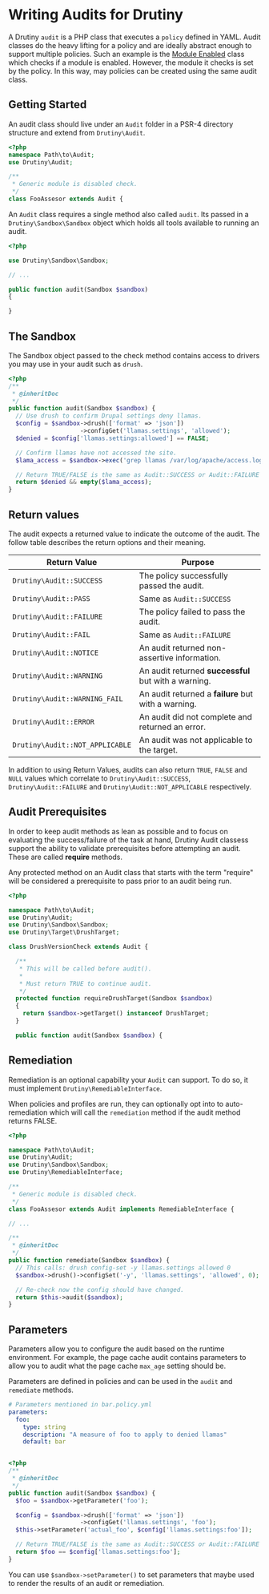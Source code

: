 # Writing Audits for Drutiny

A Drutiny `audit` is a PHP class that executes a `policy` defined in YAML.
Audit classes do the heavy lifting for a policy and are ideally abstract enough
to support multiple policies. Such an example is the [Module Enabled](https://github.com/drutiny/drutiny/blob/2.x/src/Audit/Drupal/ModuleEnabled.php)
class which checks if a module is enabled. However, the module it checks is set
by the policy. In this way, may policies can be created using the same audit
class.

## Getting Started
An audit class should live under an `Audit` folder in a PSR-4 directory structure
and extend from `Drutiny\Audit`.

```php
<?php
namespace Path\to\Audit;
use Drutiny\Audit;

/**
 * Generic module is disabled check.
 */
class FooAssesor extends Audit {

```

An `Audit` class requires a single method also called `audit`. Its passed in a `Drutiny\Sandbox\Sandbox` object which holds all tools available to running an audit.

```php
<?php

use Drutiny\Sandbox\Sandbox;

// ...

public function audit(Sandbox $sandbox)
{

}
```

## The Sandbox
The Sandbox object passed to the check method contains access to drivers you may use in your audit such as `drush`.

```php
<?php
/**
 * @inheritDoc
 */
public function audit(Sandbox $sandbox) {
  // Use drush to confirm Drupal settings deny llamas.
  $config = $sandbox->drush(['format' => 'json'])
                    ->configGet('llamas.settings', 'allowed');
  $denied = $config['llamas.settings:allowed'] == FALSE;

  // Confirm llamas have not accessed the site.
  $lama_access = $sandbox->exec('grep llamas /var/log/apache/access.log | grep -v 403');

  // Return TRUE/FALSE is the same as Audit::SUCCESS or Audit::FAILURE
  return $denied && empty($lama_access);
}
```

## Return values
The audit expects a returned value to indicate the outcome of the audit. The follow table describes the return options and their meaning.

Return Value                    | Purpose
------------------------------- | ----------------------------------------------------
`Drutiny\Audit::SUCCESS`        | The policy successfully passed the audit.
`Drutiny\Audit::PASS`           | Same as `Audit::SUCCESS`
`Drutiny\Audit::FAILURE`        | The policy failed to pass the audit.
`Drutiny\Audit::FAIL`           | Same as `Audit::FAILURE`
`Drutiny\Audit::NOTICE`         | An audit returned non-assertive information.
`Drutiny\Audit::WARNING`        | An audit returned **successful** but with a warning.
`Drutiny\Audit::WARNING_FAIL`   | An audit returned a **failure** but with a warning.
`Drutiny\Audit::ERROR`          | An audit did not complete and returned an error.
`Drutiny\Audit::NOT_APPLICABLE` | An audit was not applicable to the target.

In addition to using Return Values, audits can also return `TRUE`, `FALSE` and
`NULL` values which correlate to `Drutiny\Audit::SUCCESS`, `Drutiny\Audit::FAILURE`
and `Drutiny\Audit::NOT_APPLICABLE` respectively.

## Audit Prerequisites
In order to keep audit methods as lean as possible and to focus on evaluating the
success/failure of the task at hand, Drutiny Audit classess support the ability
to validate prerequisites before attempting an audit. These are called **require**
methods.

Any protected method on an Audit class that starts with the term "require" will
be considered a prerequisite to pass prior to an audit being run.

```php
<?php

namespace Path\to\Audit;
use Drutiny\Audit;
use Drutiny\Sandbox\Sandbox;
use Drutiny\Target\DrushTarget;

class DrushVersionCheck extends Audit {

  /**
   * This will be called before audit().
   *
   * Must return TRUE to continue audit.
   */
  protected function requireDrushTarget(Sandbox $sandbox)
  {
    return $sandbox->getTarget() instanceof DrushTarget;
  }

  public function audit(Sandbox $sandbox) {

```

## Remediation
Remediation is an optional capability your `Audit` can support.
To do so, it must implement `Drutiny\RemediableInterface`.

When policies and profiles are run, they can optionally opt into to auto-remediation which will call the `remediation` method if the audit method returns FALSE.

```php
<?php

namespace Path\to\Audit;
use Drutiny\Audit;
use Drutiny\Sandbox\Sandbox;
use Drutiny\RemediableInterface;

/**
 * Generic module is disabled check.
 */
class FooAssesor extends Audit implements RemediableInterface {

// ...

/**
 * @inheritDoc
 */
public function remediate(Sandbox $sandbox) {
  // This calls: drush config-set -y llamas.settings allowed 0
  $sandbox->drush()->configSet('-y', 'llamas.settings', 'allowed', 0);

  // Re-check now the config should have changed.
  return $this->audit($sandbox);
}
```

## Parameters
Parameters allow you to configure the audit based on the runtime environment.
For example, the page cache audit contains parameters to allow you to audit what the page cache `max_age` setting should be.

Parameters are defined in policies and can be used in the `audit` and `remediate` methods.

```yaml
# Parameters mentioned in bar.policy.yml
parameters:
  foo:
    type: string
    description: "A measure of foo to apply to denied llamas"
    default: bar
```

```php

<?php
/**
 * @inheritDoc
 */
public function audit(Sandbox $sandbox) {
  $foo = $sandbox->getParameter('foo');

  $config = $sandbox->drush(['format' => 'json'])
                    ->configGet('llamas.settings', 'foo');
  $this->setParameter('actual_foo', $config['llamas.settings:foo']);

  // Return TRUE/FALSE is the same as Audit::SUCCESS or Audit::FAILURE
  return $foo == $config['llamas.settings:foo'];
}
```

You can use `$sandbox->setParameter()` to set parameters that maybe used to render the results of an audit or remediation.
